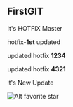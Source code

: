 FirstGIT
---

It's HOTFIX Master

hotfix-**1st** updated

updated hotfix **1234**

updated hotfix **4321**

it's New Update

![Alt favorite star](http://www.nemopan.com/pan_performer/files/attach/images/421/345/292/003/%ED%95%98%EC%A7%80%EC%9B%90_010.jpg "Cute Baby!")
